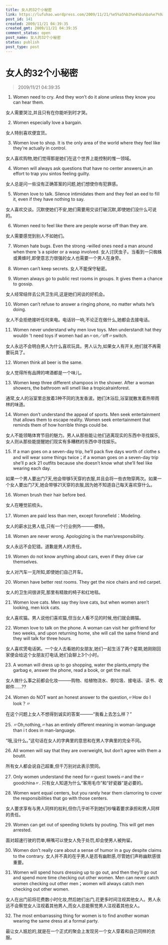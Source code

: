 ```yaml
---
title: 女人的32个小秘密
link: https://lufuhao.wordpress.com/2009/11/21/%e5%a5%b3%e4%ba%ba%e7%9a%8432%e4%b8%aa%e5%b0%8f%e7%a7%98%e5%af%86/
post_id: 141
created: 2009/11/21 04:39:35
created_gmt: 2009/11/21 04:39:35
comment_status: open
post_name: 女人的32个小秘密
status: publish
post_type: post
---
```


# 女人的32个小秘密

> 2009/11/21 04:39:35

 

1. Women need to cry. And they won’t do it alone unless they know you can hear them.

女人需要哭泣,并且只有在你能听到时才哭。

2. Women especially love a bargain.

女人特别喜欢便宜货。

3. Women love to shop. It is the only area of the world where they feel like they're actually in control.

女人喜欢购物,她们觉得那是她们在这个世界上能控制的惟一领域。

4. Women will always ask questions that have no center answers,in an effort to trap you sintos feeling guilty.

女人总是问一些没有正确答案的问题,她们想使你有犯罪感。

5. Women love to talk. Silence intimidates them and they feel an eed to fill it, even if they have nothing to say.

女人喜欢交谈。沉默使她们不安,她们需要用交谈打破沉默,即使她们没什么可说的。

6. Women need to feel like there are people worse off than they are.

女人需要感觉到别人不如她们。

7. Women hate bugs. Even the strong -willed ones need a man around when there ’s a spider or a wasp involved.
女人讨厌虫子。当看到一只蜘蛛或黄蜂时,即使意志力很强的女人也需要一个男人在身旁。

8. Women can’t keep secrets.
女人不能保守秘密。

9. Women always go to public rest rooms in groups. It gives them a chance to gossip.

女人经常结伴去公共卫生间,这是她们闲谈的好机会。

10. Women can’t refuse to answer a ringing phone, no matter whats he’s doing.

女人不会拒绝接听任何来电。电话铃一响,不论正在做什么,她都会去接电话。

11. Women never understand why men love toys. Men understandt hat they wouldn ’t need toys if women had an〃on／off〃switch.

女人永远不会明白男人为什么喜欢玩具。男人认为,如果女人有开关,他们就不再需要玩具了。

12. Women think all beer is the same.

女人觉得所有品牌的啤酒都是一个味儿。

13. Women keep three different shampoos in the shower. After a woman showers, the bathroom will smell like a tropicalrainforest.

通常,女人的浴室里总放着3种不同的洗发香波。她们沐浴后,浴室就散发着热带雨林的味道。

14. Women don’t understand the appeal of sports. Men seek entertainment that allows them to escape reality. Women seek entertainment that reminds them of how horrible things could be.

女人不能领略体育节目的魅力。男人从那些能让他们逃离现实的东西中寻找娱乐,女人则从那些能提醒她们现实有多糟糕的东西中寻找娱乐。

15. If a man goes on a seven-day trip, he’ll pack five days worth of clothe s and will wear some things twice；if a woman goes on a seven-day trip she’ll p ack 21 outfits because she doesn’t know what she’ll feel like wearing each day.

如果一个男人要出门7天,他会带够5天穿的衣服,并且会将一些衣物穿两次。如果一个女人要出门7天,她会带够21天穿的衣服,因为她不知道自己每天喜欢穿什么。

16. Women brush their hair before bed.

女人在睡觉前梳头。

17. Women are paid less than men, except foronefield：Modeling.

女人的薪水比男人低,只有一个行业例外———模特。

18. Women are never wrong. Apologizing is the man’sresponsibility.

女人永远不会犯错。道歉是男人的责任。

19. Women do not know anything about cars, even if they drive car themselves.

女人对汽车一无所知,即使她们自己开车。

20. Women have better rest rooms. They get the nice chairs and red carpet.

女人的卫生间很讲究,那里有精致的椅子和红地毯。

21. Women love cats. Men say they love cats, but when women aren’t looking, men kick cats.

女人喜欢猫。男人说他们喜欢猫,但当女人看不见的时候,他们就会踢猫。

22. Women love to talk on the phone. A woman can visit her girlfriend for two weeks, and upon returning home, she will call the same friend and they will talk for three hours.

女人喜欢煲电话粥。一个女人去看她的女朋友,她们一起生活了两个星期,她刚刚回家便会给这个女朋友打电话,她们会聊上3个小时。

23. A woman will dress up to go shopping, water the plants,empty the garbag e, answer the phone, read a book, or get the mail.

女人做什么事之前都会化妆———购物、给植物浇水、倒垃圾、接电话、读书、收邮件……??

24. Women do NOT want an honest answer to the question,〃How do I look？〃

在这个问题上女人不想得到诚实的答案———“我看上去怎么样？”

25. 〃Oh,nothing,〃has an entirely different meaning in woman-language than i t does in man-language.

“哦,没什么。”这句话在女人的字典里的意思和在男人字典里的完全不同。

26. All women will say that they are overweight, but don’t agree with them a boutit.

所有女人都会说自己超重,但千万别对此表示赞同。

27. Only women understand the need for〃guest towels〃and the〃goodchina〃.
只有女人知道为什么“客用毛巾”和“好瓷器”是必要的。

28. Women want equal centers, but you rarely hear them clamoring to cover the responsibilities that go with those centers.

女人要求享有与男人同样的权利,但你几乎听不到她们吵嚷着要求承担和男人同样的责任。

29. Women can get out of speeding tickets by pouting. This will get men arrested.

面对超速行驶的罚单,噘嘴可以使女人免于处罚,却会使男人被拘留。

30. Women don’t really care about a sense of humor in a guy despite claims to the contrary.
女人并不真的在乎男人是否有幽默感,尽管她们声称幽默感很重要。

31. Women will spend hours dressing up to go out, and then they’ll go out and spend more time checking out other women. Men can never catch women checking out other men；women will always catch men checking out other women.

女人在出门前将花费数小时化妆,然后她们出门,花更多时间注视其他女人。男人永远不会察觉女人注视着其他男人,而女人总能察觉男人注视着其他女人。

32. The most embarrassing thing for women is to find another woman wearing the same dress at a formal party.

最让女人尴尬的,就是在一个正式的聚会上发现另一个女人穿着和自己同样的衣服。
